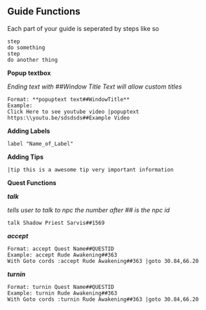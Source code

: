 ## Guide Functions 

Each part of your guide is seperated by steps like so

```
step
do something
step
do another thing
```

**Popup textbox**

*Ending text with ##Window Title Text will allow custom titles*
```
Format: **popuptext text##WindowTitle**
Example:
Click Here to see youtube video |popuptext https:\\youtu.be/sdsdsds##Example Video
```

**Adding Labels**

```
label "Name_of_Label"
```

**Adding Tips**

```
|tip this is a awesome tip very important information
```

**Quest Functions**

***talk***

   *tells user to talk to npc the number after ## is the npc id*

```
talk Shadow Priest Sarvis##1569
```

***accept***

```
Format: accept Quest Name##QUESTID 
Example: accept Rude Awakening##363
With Goto cords :accept Rude Awakening##363 |goto 30.84,66.20
```

***turnin***

```
Format: turnin Quest Name##QUESTID 
Example: turnin Rude Awakening##363
With Goto cords :turnin Rude Awakening##363 |goto 30.84,66.20
```
